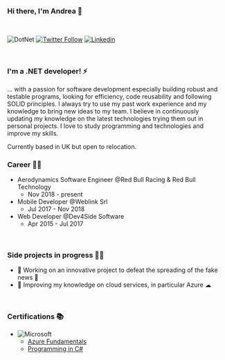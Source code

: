 ### Hi there, I'm Andrea 👋
<br/>

![DotNet](https://img.shields.io/badge/.NET-5C2D91?style=for-the-badge&logo=.net&logoColor=white)
[![Twitter Follow](https://img.shields.io/badge/Twitter-1DA1F2?style=for-the-badge&logo=twitter&logoColor=white)](https://twitter.com/AndreaGrillo93)
[![Linkedin](https://img.shields.io/badge/LinkedIn-0077B5?style=for-the-badge&logo=linkedin&logoColor=white)](https://www.linkedin.com/in/grillo-andrea/)

<br/>

### I'm a .NET developer! ⚡
... with a passion for software development especially building robust and testable programs, looking for efficiency, code reusability and following SOLID principles.
I always try to use my past work experience and my knowledge to bring new ideas to my team. I believe in continuously updating my knowledge on the latest technologies trying them out in personal projects. I love to study programming and technologies and improve my skills.
<br/>

Currently based in UK but open to relocation.


### Career 🐱‍👤
- Aerodynamics Software Engineer @Red Bull Racing & Red Bull Technology
    - Nov 2018 - present
- Mobile Developer @Weblink Srl
    - Jul 2017 - Nov 2018
- Web Developer @Dev4Side Software
    - Apr 2015 - Jul 2017

<br/>

### Side projects in progress  👷‍♂️
- 🔭 Working on an innovative project to defeat the spreading of the fake news 📰
- 🌱 Improving my knowledge on cloud services, in particular Azure ☁

<br/>

### Certifications 📚
- ![Microsoft](https://img.shields.io/badge/Microsoft-666666?style=for-the-badge&logo=microsoft&logoColor=white)
    - [Azure Fundamentals](https://docs.microsoft.com/en-us/learn/certifications/exams/az-900)
    - [Programming in C#](https://www.youracclaim.com/badges/33552018-a3e4-472f-abac-99ef62b19911/linked_in_profile)
